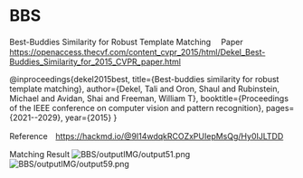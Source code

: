 # BBS

Best-Buddies Similarity for Robust Template Matching　
Paper https://openaccess.thecvf.com/content_cvpr_2015/html/Dekel_Best-Buddies_Similarity_for_2015_CVPR_paper.html

@inproceedings{dekel2015best,
  title={Best-buddies similarity for robust template matching},
  author={Dekel, Tali and Oron, Shaul and Rubinstein, Michael and Avidan, Shai and Freeman, William T},
  booktitle={Proceedings of the IEEE conference on computer vision and pattern recognition},
  pages={2021--2029},
  year={2015}
}

Reference　https://hackmd.io/@9l14wdqkRCOZxPUIepMsQg/Hy0IJLTDD


Matching Result
![BBS/outputIMG/output51.png](https://github.com/tagamirina/BBS/blob/main/outputIMG/output51.png)
![BBS/outputIMG/output59.png](https://github.com/tagamirina/BBS/blob/main/outputIMG/output59.png)
